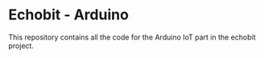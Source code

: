 # Echobit - Arduino

This repository contains all the code for the Arduino IoT part in the echobit project.
